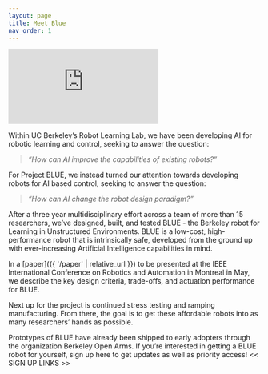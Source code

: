```yaml
---
layout: page
title: Meet Blue
nav_order: 1
---
```


<iframe src="https://www.youtube.com/embed/KZ88hPgrZzs" frameborder="0" allow="accelerometer; autoplay; encrypted-media; gyroscope; picture-in-picture" allowfullscreen></iframe>

Within UC Berkeley’s Robot Learning Lab, we have been developing AI for robotic learning and control, seeking to answer the question:

> *“How can AI improve the capabilities of existing robots?”*

For Project BLUE, we instead turned our attention towards developing robots for AI based control, seeking to answer the question:

> *“How can AI change the robot design paradigm?”*

After a three year multidisciplinary effort across a team of more than 15 researchers, we’ve designed, built, and tested BLUE - the Berkeley robot for Learning in Unstructured Environments. BLUE is a low-cost, high-performance robot that is intrinsically safe, developed from the ground up with ever-increasing Artificial Intelligence capabilities in mind.

In a [paper]({{ '/paper' | relative_url }}) to be presented at the IEEE International Conference on Robotics and Automation in Montreal in May, we describe the key design criteria, trade-offs, and actuation performance for BLUE.

Next up for the project is continued stress testing and ramping manufacturing.  From there, the goal is to get these affordable robots into as many researchers’ hands as possible.

Prototypes of BLUE have already been shipped to early adopters through the organization Berkeley Open Arms. If you’re interested in getting a BLUE robot for yourself, sign up here to get updates as well as priority access! << SIGN UP LINKS >> 

